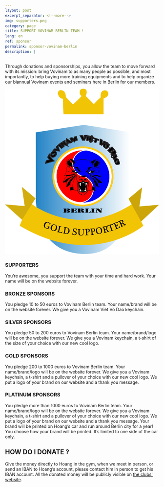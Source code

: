 ```yaml
---
layout: post
excerpt_separator: <!--more-->
img: supporters.png
category: page
title: SUPPORT VOVINAM BERLIN TEAM !
lang: en
ref: sponsor
permalink: sponsor-vovinam-berlin
description: |
---
```


Through donations and sponsorships, you allow the team to move forward with its mission: bring Vovinam to as many people as possible, and most importantly, to help buying more training equipments and to help organize our biannual Vovinam events and seminars here in Berlin for our members.

<!--more-->

![Sponsor Vovinam Berlin](/img/services/supporters.png)

### SUPPORTERS

You’re awesome, you support the team with your time and hard work. Your name will be on the website forever.

### BRONZE SPONSORS

You pledge 10 to 50 euros to Vovinam Berlin team. Your name/brand will be on the website forever. We give you a Vovinam Viet Vo Dao keychain.

### SILVER SPONSORS

You pledge 50 to 200 euros to Vovinam Berlin team. Your name/brand/logo will be on the website forever. We give you a Vovinam keychain, a t-shirt of the size of your choice with our new cool logo.

### GOLD SPONSORS

You pledge 200 to 1000 euros to Vovinam Berlin team. Your name/brand/logo will be on the website forever. We give you a Vovinam keychain, a t-shirt and a pullover of your choice with our new cool logo. We put a logo of your brand on our website and a thank you message.

### PLATINUM SPONSORS

You pledge more than 1000 euros to Vovinam Berlin team. Your name/brand/logo will be on the website forever. We give you a Vovinam keychain, a t-shirt and a pullover of your choice with our new cool logo. We put a logo of your brand on our website and a thank you message. Your brand will be printed on Hoang’s car and run around Berlin city for a year! You choose how your brand will be printed. It’s limited to one side of the car only.

## HOW DO I DONATE ?

Give the money directly to Hoang in the gym, when we meet in person, or send an IBAN to Hoang’s account, please contact him in person to get his IBAN account. All the donated money will be publicly visible on [the clubs' website](http://vovinamberlin.eu).

